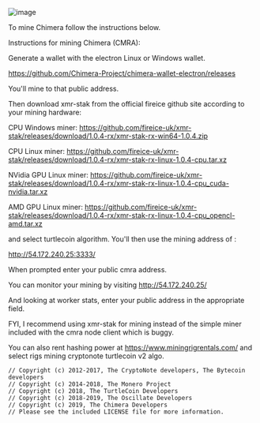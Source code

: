 ![image](https://chimera-project.github.io/chimera-website/assets/images/logo-with-dna.svg)



To mine Chimera follow the instructions below.

Instructions for mining Chimera (CMRA):

Generate a wallet with the electron Linux or Windows wallet. 

https://github.com/Chimera-Project/chimera-wallet-electron/releases

You'll mine to that public address.

Then download xmr-stak from the official fireice github site according to your mining hardware:

CPU Windows miner:
https://github.com/fireice-uk/xmr-stak/releases/download/1.0.4-rx/xmr-stak-rx-win64-1.0.4.zip

CPU Linux miner:
https://github.com/fireice-uk/xmr-stak/releases/download/1.0.4-rx/xmr-stak-rx-linux-1.0.4-cpu.tar.xz

NVidia GPU Linux miner:
https://github.com/fireice-uk/xmr-stak/releases/download/1.0.4-rx/xmr-stak-rx-linux-1.0.4-cpu_cuda-nvidia.tar.xz

AMD GPU Linux miner:
https://github.com/fireice-uk/xmr-stak/releases/download/1.0.4-rx/xmr-stak-rx-linux-1.0.4-cpu_opencl-amd.tar.xz

and select turtlecoin algorithm. You'll then use the mining address of :

http://54.172.240.25:3333/

When prompted enter your public cmra address. 

You can monitor your mining by visiting
http://54.172.240.25/

And looking at worker stats, enter your public address in the appropriate field.

FYI, I recommend using xmr-stak for mining instead of the simple miner included with the cmra node client which is buggy.

You can also rent hashing power at https://www.miningrigrentals.com/ and select rigs mining cryptonote turtlecoin v2 algo.


```
// Copyright (c) 2012-2017, The CryptoNote developers, The Bytecoin developers
// Copyright (c) 2014-2018, The Monero Project
// Copyright (c) 2018, The TurtleCoin Developers
// Copyright (c) 2018-2019, The Oscillate Developers
// Copyright (c) 2019, The Chimera Developers
// Please see the included LICENSE file for more information.
```
